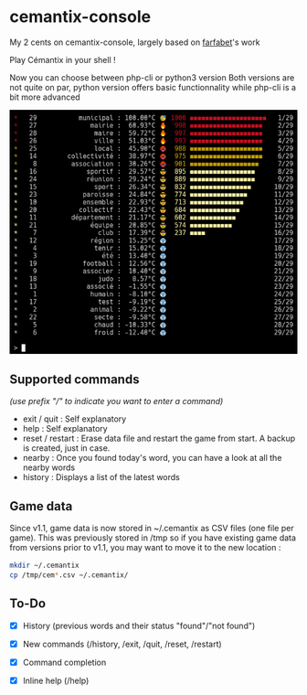 # cemantix-console
My 2 cents on cemantix-console, largely based on [farfabet](https://github.com/farfabet)'s work

Play Cémantix in your shell !

Now you can choose between php-cli or python3 version
Both versions are not quite on par, python version offers basic functionnality while php-cli is a bit more advanced


![Screenshot](doc/screenshot.png)

## Supported commands
*(use prefix "/" to indicate you want to enter a command)*
- exit / quit : Self explanatory
- help : Self explanatory
- reset / restart : Erase data file and restart the game from start. A backup is created, just in case.
- nearby : Once you found today's word, you can have a look at all the nearby words
- history : Displays a list of the latest words

## Game data
Since v1.1, game data is now stored in ~/.cemantix as CSV files (one file per game). This was previously stored in /tmp so if you have existing game data from versions prior to v1.1, you may want to move it to the new location :
```bash
mkdir ~/.cemantix
cp /tmp/cem*.csv ~/.cemantix/
```

## To-Do
- [X] History (previous words and their status "found"/"not found")
- [X] New commands (/history, /exit, /quit, /reset, /restart)
- [X] Command completion
- [X] Inline help (/help)

